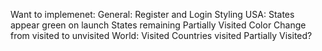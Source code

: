 Want to implemenet:
    General:
        Register and Login
        Styling
    USA:
        States appear green on launch
        States remaining
        Partially Visited Color
        Change from visited to unvisited
    World:
        Visited
        Countries visited
        Partially Visited?
